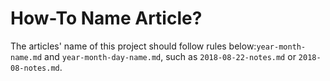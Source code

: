 # How-To Name Article? 


The articles' name of this project should follow rules below:`year-month-name.md` and `year-month-day-name.md`, such as `2018-08-22-notes.md` or `2018-08-notes.md`.

